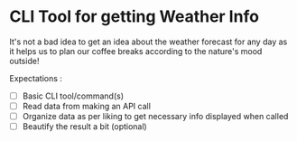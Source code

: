 # CLI Tool for getting Weather Info
It's not a bad idea to get an idea about the weather forecast for any day as it helps us to plan our coffee breaks according to the nature's mood outside!

Expectations :

- [ ] Basic CLI tool/command(s)
- [ ] Read data from making an API call
- [ ] Organize data as per liking to get necessary info displayed when called
- [ ] Beautify the result a bit (optional)
